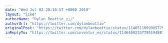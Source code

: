 ```yaml
---
date: "Wed Jul 03 20:10:57 +0000 2019"
layout: "like"
authorName: "Dylan Beattie 🇪🇺"
authorUrl: "https://twitter.com/dylanbeattie"
originalPost: "https://twitter.com/dylanbeattie/status/1146511669985779719"
inReplyTo: "https://twitter.com/inventur_es/status/1146469233779519488"
---
```


